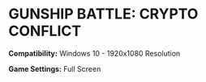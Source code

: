 # GUNSHIP BATTLE: CRYPTO CONFLICT

**Compatibility:** Windows 10 - 1920x1080 Resolution

**Game Settings:** Full Screen
